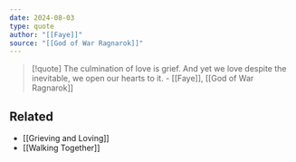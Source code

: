 ```yaml
---
date: 2024-08-03
type: quote
author: "[[Faye]]"
source: "[[God of War Ragnarok]]"
---
```


> [!quote]
> The culmination of love is grief. And yet we love despite the inevitable, we open our hearts to it. - [[Faye]], [[God of War Ragnarok]]

## Related
- [[Grieving and Loving]]
- [[Walking Together]]
